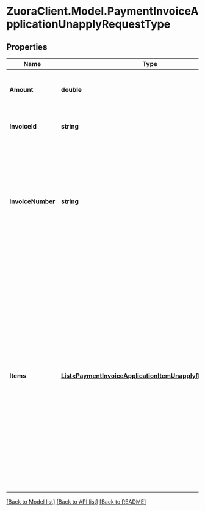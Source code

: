 # ZuoraClient.Model.PaymentInvoiceApplicationUnapplyRequestType

## Properties

Name | Type | Description | Notes
------------ | ------------- | ------------- | -------------
**Amount** | **double** | The amount of the payment that is unapplied from the invoice.  | 
**InvoiceId** | **string** | The unique ID of the invoice that the payment is unapplied from.  | [optional] 
**InvoiceNumber** | **string** | The number of the invoice that the payment is unapplied from. For example, &#x60;INV00000001&#x60;.   **Note:** When both the &#x60;invoiceNumber&#x60; and &#x60;invoiceId&#x60; fields are specified, the two fields must match with each other.  | [optional] 
**Items** | [**List&lt;PaymentInvoiceApplicationItemUnapplyRequestType&gt;**](PaymentInvoiceApplicationItemUnapplyRequestType.md) | Container for invoice items. The maximum number of items is 1,000.  **Note:** This field is only available if you have the [Invoice Item Settlement](https://knowledgecenter.zuora.com/Billing/Billing_and_Payments/Invoice_Settlement/C_Invoice_Item_Settlement) feature enabled. Invoice Item Settlement must be used together with other Invoice Settlement features (Unapplied Payments, and Credit and Debit memos).  If you wish to enable Invoice Settlement, see [Invoice Settlement Enablement and Checklist Guide](https://knowledgecenter.zuora.com/Billing/Billing_and_Payments/Invoice_Settlement/Invoice_Settlement_Migration_Checklist_and_Guide) for more information.  | [optional] 

[[Back to Model list]](../README.md#documentation-for-models) [[Back to API list]](../README.md#documentation-for-api-endpoints) [[Back to README]](../README.md)

